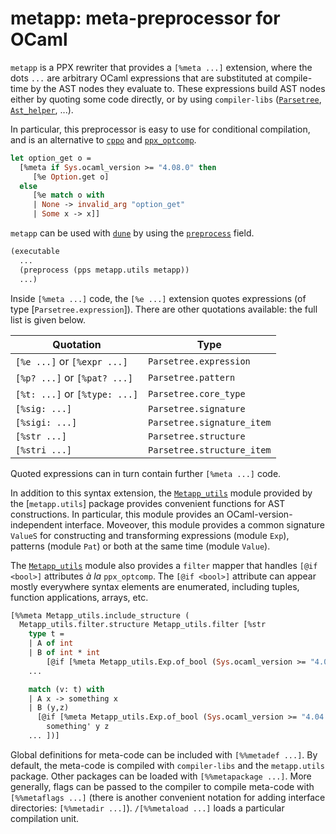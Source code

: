 # metapp: meta-preprocessor for OCaml

`metapp` is a PPX rewriter that provides a `[%meta ...]` extension,
where the dots `...` are arbitrary OCaml expressions that are
substituted at compile-time by the AST nodes they evaluate to.
These expressions build AST nodes either by quoting some code directly,
or by using `compiler-libs` ([`Parsetree`], [`Ast_helper`], ...).

[`Parsetree`]: https://caml.inria.fr/pub/docs/manual-ocaml/compilerlibref/Parsetree.html
[`Ast_helper`]: https://caml.inria.fr/pub/docs/manual-ocaml/compilerlibref/Ast_helper.html

In particular, this preprocessor is easy to use for conditional
compilation, and is an alternative to [`cppo`] and [`ppx_optcomp`].

[`cppo`]: https://github.com/ocaml-community/cppo
[`ppx_optcomp`]: https://github.com/janestreet/ppx_optcomp

```ocaml
let option_get o =
  [%meta if Sys.ocaml_version >= "4.08.0" then
     [%e Option.get o]
  else
     [%e match o with
     | None -> invalid_arg "option_get"
     | Some x -> x]]
```

`metapp` can be used with [`dune`] by using the [`preprocess`] field.

[`dune`]: https://github.com/ocaml/dune
[`preprocess`]: https://dune.readthedocs.io/en/latest/concepts.html#preprocessing-with-ppx-rewriters

```lisp
(executable
  ...
  (preprocess (pps metapp.utils metapp))
  ...)
```

Inside `[%meta ...]` code, the `[%e ...]` extension quotes expressions
(of type [`Parsetree.expression`]). There are other quotations
available: the full list is given below.

|Quotation                    |Type                      |
|-----------------------------|--------------------------|
|`[%e ...]` or `[%expr ...]`  |`Parsetree.expression`    |
|`[%p? ...]` or `[%pat? ...]` |`Parsetree.pattern`       |
|`[%t: ...]` or `[%type: ...]`|`Parsetree.core_type`     |
|`[%sig: ...]`                |`Parsetree.signature`     |
|`[%sigi: ...]`               |`Parsetree.signature_item`|
|`[%str ...]`                 |`Parsetree.structure`     |
|`[%stri ...]`                |`Parsetree.structure_item`|

Quoted expressions can in turn contain further `[%meta ...]` code.

In addition to this syntax extension, the [`Metapp_utils`] module
provided by the [`metapp.utils`] package provides convenient functions
for AST constructions.  In particular, this module provides an
OCaml-version-independent interface.  Moveover, this module provides a
common signature `ValueS` for constructing and transforming
expressions (module `Exp`), patterns (module `Pat`) or both at the
same time (module `Value`).

[`Metapp_utils`]: https://github.com/thierry-martinez/metapp/blob/master/utils/metapp_utils.mli

The [`Metapp_utils`] module also provides a `filter` mapper that handles
`[@if <bool>]` attributes _à la_ `ppx_optcomp`. The `[@if <bool>]`
attribute can appear mostly everywhere syntax elements are enumerated,
including tuples, function applications, arrays, etc.

```ocaml
[%%meta Metapp_utils.include_structure (
  Metapp_utils.filter.structure Metapp_utils.filter [%str
    type t =
    | A of int
    | B of int * int
        [@if [%meta Metapp_utils.Exp.of_bool (Sys.ocaml_version >= "4.04.0")]]
    ...

    match (v: t) with
    | A x -> something x
    | B (y,z)
      [@if [%meta Metapp_utils.Exp.of_bool (Sys.ocaml_version >= "4.04.0")]] ->
        something' y z
    ... ])]
```

Global definitions for meta-code can be included with `[%%metadef
...]`.  By default, the meta-code is compiled with `compiler-libs` and
the `metapp.utils` package.
Other packages can be loaded with `[%%metapackage ...]`.
More generally, flags can be passed to the compiler to compile meta-code
with `[%%metaflags ...]` (there is another convenient notation for
adding interface directories: `[%%metadir ...]`).
`/[%%metaload ...]` loads a particular compilation unit.
